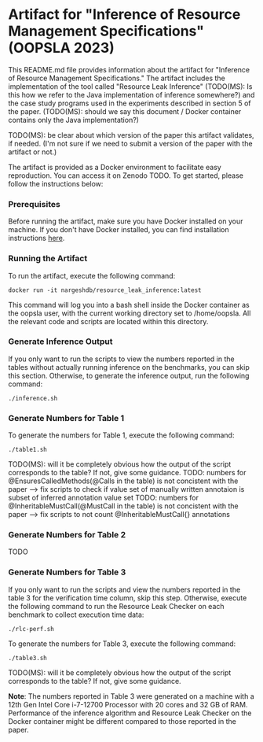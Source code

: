 # Artifact for "Inference of Resource Management Specifications" (OOPSLA 2023)

This README.md file provides information about the artifact for "Inference of Resource Management Specifications." The artifact includes the implementation of the tool called "Resource Leak Inference" (TODO(MS): Is this how we refer to the Java implementation of inference somewhere?) and the case study programs used in the experiments described in section 5 of the paper.  (TODO(MS): should we say this document / Docker container contains only the Java implementation?)

TODO(MS): be clear about which version of the paper this artifact validates, if needed.  (I'm not sure if we need to submit a version of the paper with the artifact or not.)

The artifact is provided as a Docker environment to facilitate easy reproduction. You can access it on Zenodo TODO. To get started, please follow the instructions below:

### Prerequisites

Before running the artifact, make sure you have Docker installed on your machine. If you don't have Docker installed, you can find installation instructions [here](https://www.docker.com/get-started).

### Running the Artifact

To run the artifact, execute the following command:

```
docker run -it nargeshdb/resource_leak_inference:latest
```

This command will log you into a bash shell inside the Docker container as the oopsla user, with the current working directory set to /home/oopsla. All the relevant code and scripts are located within this directory.

### Generate Inference Output

If you only want to run the scripts to view the numbers reported in the tables without actually running inference on the benchmarks, you can skip this section. Otherwise, to generate the inference output, run the following command:

```
./inference.sh
```

### Generate Numbers for Table 1

To generate the numbers for Table 1, execute the following command:

```
./table1.sh
```

TODO(MS): will it be completely obvious how the output of the script corresponds to the table?  If not, give some guidance.
TODO: numbers for @EnsuresCalledMethods(@Calls in the table) is not concistent with the paper --> fix scripts to check if value set of manually written annotaion is subset of inferred annotation value set
TODO: numbers for @InheritableMustCall(@MustCall in the table) is not concistent with the paper --> fix scripts to not count @InheritableMustCall{} annotations

### Generate Numbers for Table 2

TODO

### Generate Numbers for Table 3

If you only want to run the scripts and view the numbers reported in the table 3 for the verification time column, skip this step. Otherwise, execute the following command to run the Resource Leak Checker on each benchmark to collect execution time data:

```
./rlc-perf.sh
```

To generate the numbers for Table 3, execute the following command:

```
./table3.sh
```

TODO(MS): will it be completely obvious how the output of the script corresponds to the table?  If not, give some guidance.

**Note**: The numbers reported in Table 3 were generated on a machine with a 12th Gen Intel Core i-7-12700 Processor with 20 cores and 32 GB of RAM. Performance of the inference algorithm and Resource Leak Checker on the Docker container might be different compared to those reported in the paper.
